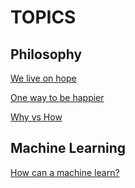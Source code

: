 # TOPICS


## Philosophy

[We live on hope](./we-live-on-hope.html)

[One way to be happier](./one-way-to-be-happier.html)

[Why vs How](./why-vs-how.html)

## Machine Learning

[How can a machine learn?](./how-can-a-machine-learn.html)
